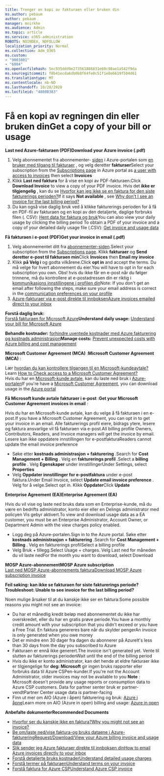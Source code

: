 ```yaml
---
title: Trenger en kopi av fakturaen eller bruken din
ms.author: pebaum
author: pebaum
manager: mnirkhe
ms.audience: Admin
ms.topic: article
ms.service: o365-administration
ROBOTS: NOINDEX, NOFOLLOW
localization_priority: Normal
ms.collection: Adm_O365
ms.custom:
- "9003801"
- "6804"
ms.openlocfilehash: 5ec935ddd9e273561886831e60c98ae1a542f9da
ms.sourcegitcommit: f8b41ecda6db0b8f64fe0c51f1e8e6619f504d61
ms.translationtype: MT
ms.contentlocale: nb-NO
ms.lasthandoff: 10/28/2020
ms.locfileid: "48808383"
---
```

# <a name="get-a-copy-of-your-bill-or-usage"></a><span data-ttu-id="239b5-102">Få en kopi av regningen din eller bruken din</span><span class="sxs-lookup"><span data-stu-id="239b5-102">Get a copy of your bill or usage</span></span>

<span data-ttu-id="239b5-103">**Last ned Azure-fakturaen (PDF)**</span><span class="sxs-lookup"><span data-stu-id="239b5-103">**Download your Azure invoice (.pdf)**</span></span>

1. <span data-ttu-id="239b5-104">Velg abonnementet fra abonnementer- [siden](https://portal.azure.com/#blade/Microsoft_Azure_Billing/SubscriptionsBlade) i Azure-portalen som [en bruker med tilgang til fakturaer](https://docs.microsoft.com/azure/cost-management-billing/manage/manage-billing-access?WT.mc_id=Portal-Microsoft_Azure_Support) , og velg deretter **fakturaer**</span><span class="sxs-lookup"><span data-stu-id="239b5-104">Select your subscription from the [Subscriptions page](https://portal.azure.com/#blade/Microsoft_Azure_Billing/SubscriptionsBlade) in Azure portal as [a user with access to invoices](https://docs.microsoft.com/azure/cost-management-billing/manage/manage-billing-access?WT.mc_id=Portal-Microsoft_Azure_Support) then select **Invoices**</span></span>
2. <span data-ttu-id="239b5-105">Klikk **Last ned faktura** for å vise en kopi av PDF-fakturaen.</span><span class="sxs-lookup"><span data-stu-id="239b5-105">Click **Download Invoice** to view a copy of your PDF invoice.</span></span> <span data-ttu-id="239b5-106">Hvis det **ikke er tilgjengelig** , kan du se [Hvorfor kan jeg ikke se en faktura for den siste fakturerings perioden?](https://docs.microsoft.com/azure/cost-management-billing/manage/download-azure-invoice-daily-usage-date?WT.mc_id=Portal-Microsoft_Azure_Support#noinvoice)</span><span class="sxs-lookup"><span data-stu-id="239b5-106">If it says **Not available** , see [Why don't I see an invoice for the last billing period?](https://docs.microsoft.com/azure/cost-management-billing/manage/download-azure-invoice-daily-usage-date?WT.mc_id=Portal-Microsoft_Azure_Support#noinvoice)</span></span>
3. <span data-ttu-id="239b5-107">Du kan også vise daglig bruk ved å klikke fakturerings perioden for å få en PDF-fil av fakturaen og en kopi av den detaljerte, daglige forbruks filen (. CSV): [Hent data for faktura og bruk](https://docs.microsoft.com/azure/cost-management-billing/manage/download-azure-invoice-daily-usage-date?WT.mc_id=Portal-Microsoft_Azure_Support)</span><span class="sxs-lookup"><span data-stu-id="239b5-107">You can also view your daily usage by clicking the billing period To obtain a PDF of your invoice and a copy of your detailed daily usage file (.CSV): [Get invoice and usage data](https://docs.microsoft.com/azure/cost-management-billing/manage/download-azure-invoice-daily-usage-date?WT.mc_id=Portal-Microsoft_Azure_Support)</span></span>

<span data-ttu-id="239b5-108">**Få fakturaen i e-post (PDF)**</span><span class="sxs-lookup"><span data-stu-id="239b5-108">**Get your invoice in email (.pdf)**</span></span>

1. <span data-ttu-id="239b5-109">Velg abonnementet ditt fra [abonnementer-siden](https://ms.portal.azure.com/#blade/Microsoft_Azure_Billing/SubscriptionsBlade).</span><span class="sxs-lookup"><span data-stu-id="239b5-109">Select your subscription from the [Subscriptions page](https://ms.portal.azure.com/#blade/Microsoft_Azure_Billing/SubscriptionsBlade).</span></span> <span data-ttu-id="239b5-110">Klikk **fakturaer** og **Send deretter e-post til fakturaen min**</span><span class="sxs-lookup"><span data-stu-id="239b5-110">Click **Invoices** then **Email my invoice**</span></span>
2. <span data-ttu-id="239b5-111">Klikk **på Velg i** og godta vilkårene.</span><span class="sxs-lookup"><span data-stu-id="239b5-111">Click **opt in** and accept the terms.</span></span> <span data-ttu-id="239b5-112">Du må velge for hvert abonnement du eier.</span><span class="sxs-lookup"><span data-stu-id="239b5-112">You will have to opt in for each subscription you own.</span></span> <span data-ttu-id="239b5-113">Obs! hvis du ikke får en e-post når du følger trinnene, må du kontrollere at e-postadressen din er riktig i [kommunikasjons innstillingene i profilen din](https://account.windowsazure.com/profile)</span><span class="sxs-lookup"><span data-stu-id="239b5-113">Note: If you don't get an email after following the steps, make sure your email address is correct in the [communication preferences on your profile](https://account.windowsazure.com/profile)</span></span>
3. [<span data-ttu-id="239b5-114">Azure-fakturaer via e-post direkte til innboksen</span><span class="sxs-lookup"><span data-stu-id="239b5-114">Azure invoices emailed direct to your inbox</span></span>](https://azure.microsoft.com/blog/azure-email-invoices/)

<span data-ttu-id="239b5-115">**Forstå daglig bruk:**  
 [Forstå fakturaen for Microsoft Azure](https://docs.microsoft.com/azure/cost-management-billing/understand/review-individual-bill?WT.mc_id=Portal-Microsoft_Azure_Support)</span><span class="sxs-lookup"><span data-stu-id="239b5-115">**Understand daily usage:** 
[Understand your bill for Microsoft Azure](https://docs.microsoft.com/azure/cost-management-billing/understand/review-individual-bill?WT.mc_id=Portal-Microsoft_Azure_Support)</span></span>  

<span data-ttu-id="239b5-116">**Behandle kostnader:** [forhindre uventede kostnader med Azure fakturering og kostnads administrasjon](https://docs.microsoft.com/azure/cost-management-billing/manage/getting-started?WT.mc_id=Portal-Microsoft_Azure_Support)</span><span class="sxs-lookup"><span data-stu-id="239b5-116">**Manage costs:** [Prevent unexpected costs with Azure billing and cost management](https://docs.microsoft.com/azure/cost-management-billing/manage/getting-started?WT.mc_id=Portal-Microsoft_Azure_Support)</span></span>  

<span data-ttu-id="239b5-117">**Microsoft Customer Agreement (MCA)** :</span><span class="sxs-lookup"><span data-stu-id="239b5-117">**Microsoft Customer Agreement (MCA)** :</span></span>

<span data-ttu-id="239b5-118">Lær  [hvordan du kan kontrollere tilgangen til en Microsoft-kundeavtale?](https://docs.microsoft.com/azure/cost-management-billing/manage/download-azure-invoice-daily-usage-date?WT.mc_id=Portal-Microsoft_Azure_Support#check-access-to-a-microsoft-customer-agreement)</span><span class="sxs-lookup"><span data-stu-id="239b5-118">Learn  [How to Check access to a Microsoft Customer Agreement?](https://docs.microsoft.com/azure/cost-management-billing/manage/download-azure-invoice-daily-usage-date?WT.mc_id=Portal-Microsoft_Azure_Support#check-access-to-a-microsoft-customer-agreement)</span></span>  
<span data-ttu-id="239b5-119">Hvis du har en [Microsoft-kunde avtale](https://docs.microsoft.com/azure/cost-management-billing/manage/download-azure-invoice-daily-usage-date?WT.mc_id=Portal-Microsoft_Azure_Support#check-access-to-a-microsoft-customer-agreement), kan du laste ned bruk i [Azure-portalen](https://portal.azure.com/)</span><span class="sxs-lookup"><span data-stu-id="239b5-119">If you're have a [Microsoft Customer Agreement](https://docs.microsoft.com/azure/cost-management-billing/manage/download-azure-invoice-daily-usage-date?WT.mc_id=Portal-Microsoft_Azure_Support#check-access-to-a-microsoft-customer-agreement), you can download usage in the [Azure portal](https://portal.azure.com/)</span></span>

<span data-ttu-id="239b5-120">**Få Microsoft kunde avtale fakturaer i e-post** :</span><span class="sxs-lookup"><span data-stu-id="239b5-120">**Get your Microsoft Customer Agreement invoices in email** :</span></span>

<span data-ttu-id="239b5-121">Hvis du har en Microsoft-kunde avtale, kan du velge å få fakturaen i en e-post.</span><span class="sxs-lookup"><span data-stu-id="239b5-121">If you have a Microsoft Customer Agreement, you can opt in to get your invoice in an email.</span></span> <span data-ttu-id="239b5-122">Alle fakturerings profil eiere, bidrags ytere, lesere og faktura ansvarlige vil få fakturaen via e-post.</span><span class="sxs-lookup"><span data-stu-id="239b5-122">All billing profile Owners, Contributors, Readers, and Invoice managers will get the invoice by email.</span></span> <span data-ttu-id="239b5-123">Lesere kan ikke oppdatere innstillingen for e-postfaktura</span><span class="sxs-lookup"><span data-stu-id="239b5-123">Readers cannot update the email invoice preference</span></span>

- <span data-ttu-id="239b5-124">Søke etter **kostnads administrasjon + fakturering** .</span><span class="sxs-lookup"><span data-stu-id="239b5-124">Search for **Cost Management + Billing** .</span></span> <span data-ttu-id="239b5-125">Velg en **fakturerings profil** .</span><span class="sxs-lookup"><span data-stu-id="239b5-125">Select a **billing profile** .</span></span> <span data-ttu-id="239b5-126">Velg **Egenskaper** under innstillinger</span><span class="sxs-lookup"><span data-stu-id="239b5-126">Under Settings, select **Properties**</span></span>
- <span data-ttu-id="239b5-127">Velg **Oppdater innstillinger for e-postfaktura** under e-post faktura.</span><span class="sxs-lookup"><span data-stu-id="239b5-127">Under Email Invoice, select **Update email invoice preference** .</span></span> <span data-ttu-id="239b5-128">Velg for å velge.</span><span class="sxs-lookup"><span data-stu-id="239b5-128">Select opt in.</span></span> <span data-ttu-id="239b5-129">Klikk **Oppdater**</span><span class="sxs-lookup"><span data-stu-id="239b5-129">Click **Update**</span></span>

<span data-ttu-id="239b5-130">**Enterprise Agreement (EA)**</span><span class="sxs-lookup"><span data-stu-id="239b5-130">**Enterprise Agreement (EA)**</span></span>

<span data-ttu-id="239b5-131">Hvis du vil vise og laste ned bruks data som en Enterprise-kunde, må du være en bedrifts administrator, konto eier eller en Delings administrator med policyen Vis gebyr aktivert.</span><span class="sxs-lookup"><span data-stu-id="239b5-131">To view and download usage data as a EA customer, you must be an Enterprise Administrator, Account Owner, or Department Admin with the view charges policy enabled.</span></span>

- <span data-ttu-id="239b5-132">Logg deg på Azure-portalen.</span><span class="sxs-lookup"><span data-stu-id="239b5-132">Sign in to the Azure portal.</span></span> <span data-ttu-id="239b5-133">Søke etter **kostnads administrasjon + fakturering** .</span><span class="sxs-lookup"><span data-stu-id="239b5-133">Search for **Cost Management + Billing** .</span></span> <span data-ttu-id="239b5-134">Velg en fakturerings profil</span><span class="sxs-lookup"><span data-stu-id="239b5-134">Select a billing profile</span></span>
- <span data-ttu-id="239b5-135">Velg Bruk + tillegg.</span><span class="sxs-lookup"><span data-stu-id="239b5-135">Select Usage + charges.</span></span> <span data-ttu-id="239b5-136">Velg Last ned for måneden du vil laste ned</span><span class="sxs-lookup"><span data-stu-id="239b5-136">For the month you want to download, select Download</span></span>

<span data-ttu-id="239b5-137">**MOSP Azure-abonnement**</span><span class="sxs-lookup"><span data-stu-id="239b5-137">**MOSP Azure subscription**</span></span>  
[<span data-ttu-id="239b5-138">Last ned MOSP Azure-abonnements faktura</span><span class="sxs-lookup"><span data-stu-id="239b5-138">Download MOSP Azure subscription invoice</span></span>](https://docs.microsoft.com/azure/cost-management-billing/understand/download-azure-invoice?WT.mc_id=Portal-Microsoft_Azure_Support#download-your-mosp-azure-subscription-invoice)

<span data-ttu-id="239b5-139">**Feil søking: kan ikke se fakturaen for siste fakturerings periode?**</span><span class="sxs-lookup"><span data-stu-id="239b5-139">**Troubleshoot: Unable to see invoice for the last billing period?**</span></span>

<span data-ttu-id="239b5-140">Noen mulige årsaker til at du kanskje ikke ser en faktura:</span><span class="sxs-lookup"><span data-stu-id="239b5-140">Some possible reasons you might not see an invoice:</span></span>

- <span data-ttu-id="239b5-141">Du har et månedlig kredit beløp med abonnementet du ikke har overskredet, eller du har en gratis prøve periode.</span><span class="sxs-lookup"><span data-stu-id="239b5-141">You have a monthly credit amount with your subscription that you didn't exceed or you have a Free Trial.</span></span> <span data-ttu-id="239b5-142">En faktura genereres bare når du skylder penger</span><span class="sxs-lookup"><span data-stu-id="239b5-142">An invoice is only generated when you owe money</span></span>
- <span data-ttu-id="239b5-143">Det er mindre enn 30 dager fra dagen du abonnerer på Azure</span><span class="sxs-lookup"><span data-stu-id="239b5-143">It's less than 30 days from the day you subscribed to Azure</span></span>
- <span data-ttu-id="239b5-144">Fakturaen er ennå ikke generert.</span><span class="sxs-lookup"><span data-stu-id="239b5-144">The invoice isn't generated yet.</span></span> <span data-ttu-id="239b5-145">Vente til slutten av fakturerings perioden</span><span class="sxs-lookup"><span data-stu-id="239b5-145">Wait until the end of the billing period</span></span>
- <span data-ttu-id="239b5-146">Hvis du ikke er konto administrator, kan det hende at eldre fakturaer ikke er tilgjengelige for **deg: Microsoft** gir ingen bruks rapporter eller forbruks data til Azure CSPen-kunder.</span><span class="sxs-lookup"><span data-stu-id="239b5-146">If you're not the Account Administrator, older invoices may not be available to you **Note** : Microsoft doesn't provide any usage reports or consumption data to Azure CSP customers.</span></span> <span data-ttu-id="239b5-147">Data for partner senter bruk er partner-vendt</span><span class="sxs-lookup"><span data-stu-id="239b5-147">Partner Center usage data is partner-facing</span></span>
- <span data-ttu-id="239b5-148">Finn ut mer om AIO (Azure i åpen) fakturering og bruk: [Azure i åpne](https://azure.microsoft.com/offers/ms-azr-0111p/)</span><span class="sxs-lookup"><span data-stu-id="239b5-148">Learn more on AIO (Azure in open) billing and usage: [Azure in open](https://azure.microsoft.com/offers/ms-azr-0111p/)</span></span>

<span data-ttu-id="239b5-149">**Anbefalte dokumenter**</span><span class="sxs-lookup"><span data-stu-id="239b5-149">**Recommended Documents**</span></span>

- [<span data-ttu-id="239b5-150">Hvorfor ser du kanskje ikke en faktura?</span><span class="sxs-lookup"><span data-stu-id="239b5-150">Why you might not see an invoice?</span></span>](https://docs.microsoft.com/azure/cost-management-billing/understand/download-azure-invoice?WT.mc_id=Portal-Microsoft_Azure_Support#noinvoice)
- [<span data-ttu-id="239b5-151">Be om/laste ned/vise faktura-og bruks dataene i Azure-fakturering</span><span class="sxs-lookup"><span data-stu-id="239b5-151">Request/Download/View your Azure billing invoice and usage data</span></span>](https://docs.microsoft.com/azure/cost-management-billing/manage/download-azure-invoice-daily-usage-date?WT.mc_id=Portal-Microsoft_Azure_Support)
- [<span data-ttu-id="239b5-152">Slik sender jeg Azure fakturaer direkte til innboksen din</span><span class="sxs-lookup"><span data-stu-id="239b5-152">How to email Azure invoices directly to your inbox</span></span>](https://docs.microsoft.com/azure/cost-management-billing/manage/download-azure-invoice-daily-usage-date?WT.mc_id=Portal-Microsoft_Azure_Support)
- [<span data-ttu-id="239b5-153">Forstå detaljerte bruks kostnader</span><span class="sxs-lookup"><span data-stu-id="239b5-153">Understand detailed usage charges</span></span>](https://docs.microsoft.com/azure/cost-management-billing/understand/review-individual-bill?WT.mc_id=Portal-Microsoft_Azure_Support#csv)
- [<span data-ttu-id="239b5-154">Forstå termer på fakturaen</span><span class="sxs-lookup"><span data-stu-id="239b5-154">Understand terms on your invoice</span></span>](https://docs.microsoft.com/azure/cost-management-billing/understand/understand-invoice?WT.mc_id=Portal-Microsoft_Azure_Support)
- [<span data-ttu-id="239b5-155">Forstå faktura for Azure CSP</span><span class="sxs-lookup"><span data-stu-id="239b5-155">Understand Azure CSP invoice</span></span>](https://docs.microsoft.com/partner-center/azure-plan-lp?WT.mc_id=Portal-Microsoft_Azure_Support)
